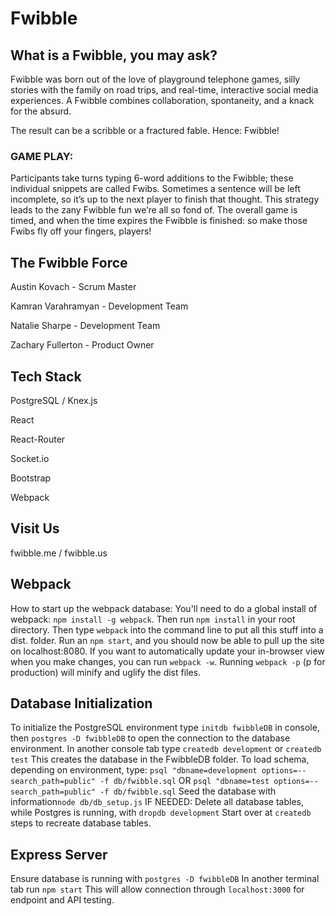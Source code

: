 # Fwibble

## What is a Fwibble, you may ask?

Fwibble was born out of the love of playground telephone games, silly stories with the family on road trips, and real-time, interactive social media experiences. A Fwibble combines collaboration, spontaneity, and a knack for the absurd.  

The result can be a scribble or a fractured fable. Hence: Fwibble!

### GAME PLAY:
Participants take turns typing 6-word additions to the Fwibble; these individual snippets are called Fwibs. Sometimes a sentence will be left incomplete, so it’s up to the next player to finish that thought. This strategy leads to the zany Fwibble fun we’re all so fond of. The overall game is timed, and when the time expires the Fwibble is finished: so make those Fwibs fly off your fingers, players!

## The Fwibble Force

Austin Kovach - Scrum Master

Kamran Varahramyan - Development Team 

Natalie Sharpe - Development Team

Zachary Fullerton - Product Owner


## Tech Stack

PostgreSQL / Knex.js

React

React-Router

Socket.io

Bootstrap

Webpack

## Visit Us

fwibble.me / fwibble.us

## Webpack

How to start up the webpack database:
You'll need to do a global install of webpack: `npm install -g webpack`.
Then run `npm install` in your root directory.
Then type `webpack` into the command line to put all this stuff into a dist. folder.
Run an `npm start`, and you should now be able to pull up the site on localhost:8080.
If you want to automatically update your in-browser view when you make changes, you can run `webpack -w`.
Running `webpack -p` (p for production) will minify and uglify the dist files.

## Database Initialization

To initialize the PostgreSQL environment type `initdb fwibbleDB` in console, then 
`postgres -D fwibbleDB` to open the connection to the database environment.
In another console tab type `createdb development` or `createdb test` 
This creates the database in the FwibbleDB folder.
To load schema, depending on environment, type:
  `psql "dbname=development options=--search_path=public" -f db/fwibble.sql`
OR
  `psql "dbname=test options=--search_path=public" -f db/fwibble.sql`
Seed the database with information`node db/db_setup.js`
IF NEEDED:
   Delete all database tables, while Postgres is running, with `dropdb development`
   Start over at `createdb` steps to recreate database tables.

## Express Server 

Ensure database is running with `postgres -D fwibbleDB`
In another terminal tab run `npm start`
This will allow connection through `localhost:3000` for endpoint and API testing.
